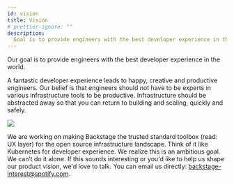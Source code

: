 ```yaml
---
id: vision
title: Vision
# prettier-ignore: ""
description:
  Goal is to provide engineers with the best developer experience in the world
---
```


Our goal is to provide engineers with the best developer experience in the
world.

A fantastic developer experience leads to happy, creative and productive
engineers. Our belief is that engineers should not have to be experts in various
infrastructure tools to be productive. Infrastructure should be abstracted away
so that you can return to building and scaling, quickly and safely.

![](https://backstage.io/animations/backstage-logos-hero-8.gif)

We are working on making Backstage the trusted standard toolbox (read: UX layer)
for the open source infrastructure landscape. Think of it like Kubernetes for
developer experience. We realize this is an ambitious goal. We can’t do it
alone. If this sounds interesting or you'd like to help us shape our product
vision, we'd love to talk. You can email us directly:
[backstage-interest@spotify.com](mailto:backstage-interest@spotify.com).
